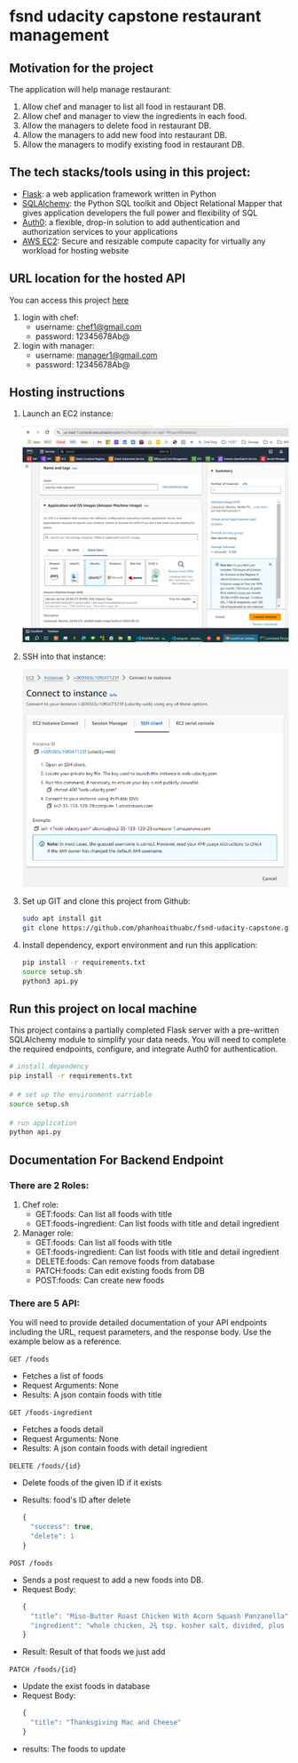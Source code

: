 # fsnd udacity capstone restaurant management

## Motivation for the project

The application will help manage restaurant:
1. Allow chef and manager to list all food in restaurant DB.
2. Allow chef and manager to view the ingredients in each food.
3. Allow the managers to delete food in restaurant DB.
4. Allow the managers to add new food into restaurant DB.
5. Allow the managers to modify existing food in restaurant DB.

## The tech stacks/tools using in this project:

- [Flask](https://flask.palletsprojects.com/en/3.0.x/): a web application framework written in Python
- [SQLAlchemy](https://www.sqlalchemy.org/): the Python SQL toolkit and Object Relational Mapper that gives application developers the full power and flexibility of SQL
- [Auth0](https://auth0.com/docs/get-started/auth0-overview): a flexible, drop-in solution to add authentication and authorization services to your applications
- [AWS EC2](https://aws.amazon.com/ec2/): Secure and resizable compute capacity for virtually any workload for hosting website

## URL location for the hosted API

You can access this project [here](http://35.153.129.29:5000/login)
1. login with chef: 
    - username: chef1@gmail.com
    - password: 12345678Ab@
2. login with manager:
    - username: manager1@gmail.com
    - password: 12345678Ab@

## Hosting instructions

1. Launch an EC2 instance:

    <img src="images/Screenshot-1.png">

2. SSH into that instance:

    <img src="images/Screenshot 2.png">

3. Set up GIT and clone this project from Github:
    ```bash
    sudo apt install git
    git clone https://github.com/phanhoaithuabc/fsnd-udacity-capstone.git
    ```
4. Install dependency, export environment and run this application:
    ```bash
    pip install -r requirements.txt
    source setup.sh
    python3 api.py
    ```

## Run this project on local machine

This project contains a partially completed Flask server with a pre-written SQLAlchemy module to simplify your data needs. You will need to complete the required endpoints, configure, and integrate Auth0 for authentication.

```bash
# install dependency
pip install -r requirements.txt

# # set up the environment varriable
source setup.sh

# run application
python api.py
```

<!-- ## Hosting instructions -->


## Documentation For Backend Endpoint

### There are 2 Roles:

1. Chef role:
    - GET:foods: Can list all foods with title
    - GET:foods-ingredient: Can list foods with title and detail ingredient
2. Manager role:
    - GET:foods: Can list all foods with title
    - GET:foods-ingredient: Can list foods with title and detail ingredient
    - DELETE:foods: Can remove foods from database
    - PATCH:foods: Can edit existing foods from DB
    - POST:foods: Can create new foods

### There are 5 API:

You will need to provide detailed documentation of your API endpoints including the URL, request parameters, and the response body. Use the example below as a reference.

`GET /foods`

- Fetches a list of foods
- Request Arguments: None
- Results: A json contain foods with title

`GET /foods-ingredient`

- Fetches a foods detail
- Request Arguments: None
- Results: A json contain foods with detail ingredient


`DELETE /foods/{id}`

- Delete foods of the given ID if it exists
- Results: food's ID after delete

  ```javascript
  {
    "success": true,
    "delete": 1
  }
  ```

`POST /foods`

- Sends a post request to add a new foods into DB.
- Request Body:
  ```javascript
  {
    "title": "Miso-Butter Roast Chicken With Acorn Squash Panzanella",
    "ingredient": "whole chicken, 2¾ tsp. kosher salt, divided, plus more, 2 small acorn squash"
  }
  ```
- Result: Result of that foods we just add

`PATCH /foods/{id}`

- Update the exist foods in database
- Request Body:
  ```javascript
  {
    "title": "Thanksgiving Mac and Cheese"
  }
  ```
- results: The foods to update